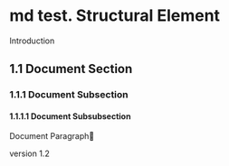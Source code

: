 # md test. Structural Element

Introduction

## 1.1 Document Section

### 1.1.1 Document Subsection

#### 1.1.1.1 Document Subsubsection

Document Paragraph

version 1.2
